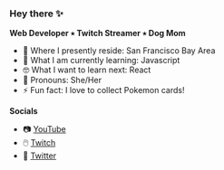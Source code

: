 ### Hey there ✨

**Web Developer ٭ Twitch Streamer ٭ Dog Mom**

- 🌉 Where I presently reside: San Francisco Bay Area
- 🌱 What I am currently learning: Javascript 
- 🤓 What I want to learn next: React 
- 👩 Pronouns: She/Her
- ⚡ Fun fact: I love to collect Pokemon cards!

**Socials**
- 📷 [YouTube](https://www.youtube.com/channel/UCaTuCcZzP7ZaBLzYLoxRDZg)
- 🖱️ [Twitch](https://www.twitch.tv/melodydev)
- 📱 [Twitter](https://twitter.com/melodymdev)



